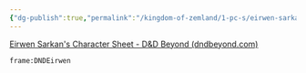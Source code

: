 ```yaml
---
{"dg-publish":true,"permalink":"/kingdom-of-zemland/1-pc-s/eirwen-sarkan/"}
---
```




[Eirwen Sarkan's Character Sheet - D&D Beyond (dndbeyond.com)](https://www.dndbeyond.com/characters/117854308)

```custom-frames
frame:DNDEirwen
```